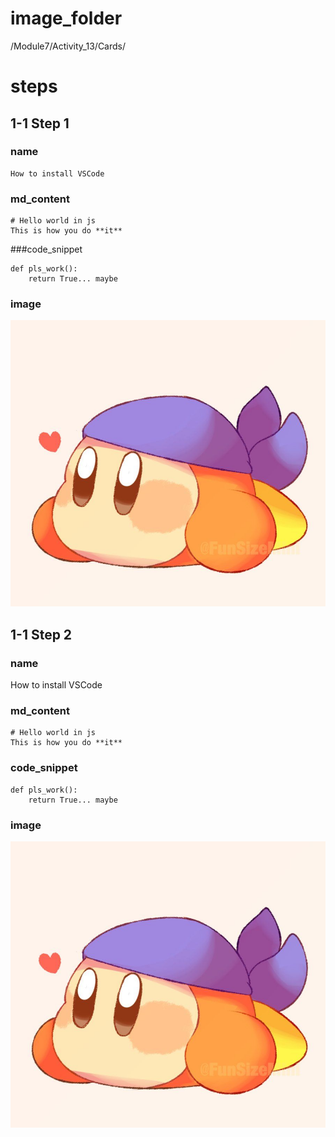 # image_folder
/Module7/Activity_13/Cards/

# steps

## 1-1 Step 1

### name
```
How to install VSCode               
```

### md_content
```
# Hello world in js  
This is how you do **it**      
```

###code_snippet
```
def pls_work():  
    return True... maybe
```

### image
![bandanna](images/bandanna.jpg)

## 1-1 Step 2

### name
How to install VSCode

### md_content
```
# Hello world in js
This is how you do **it**
```

### code_snippet
```
def pls_work():
    return True... maybe
```

### image
![bandanna](images/bandanna.jpg)